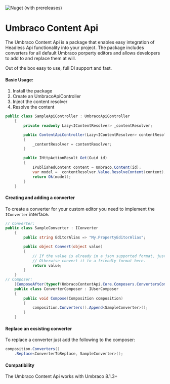 ![Nuget (with prereleases)](https://img.shields.io/nuget/vpre/UmbracoContentApi.Core)

# Umbraco Content Api

The Umbraco Content Api is a package that enables easy integration of Headless Api functionality into your project.
The package includes converters for all default Umbraco porperty editors and allows developers to add to and replace them at will.

Out of the box easy to use, full DI support and fast.

#### Basic Usage:
1. Install the package
2. Create an UmbracoApiController
3. Inject the content resolver 
4. Resolve the content

```csharp
public class SampleApiController : UmbracoApiController
    {
        private readonly Lazy<IContentResolver> _contentResolver;

        public ContentApiController(Lazy<IContentResolver> contentResolver)
        {
            _contentResolver = contentResolver;
        }

        public IHttpActionResult Get(Guid id)
        { 
            IPublishedContent content = Umbraco.Content(id);
            var model = _contentResolver.Value.ResolveContent(content);
            return Ok(model);
        }
    }
```

#### Creating and adding a converter
To create a converter for your custom editor you need to implement the `IConverter` interface.
```csharp
// Converter:
public class SampleConverter : IConverter
    {
        public string EditorAlias => "My.PropertyEditorAlias";

        public object Convert(object value)
        {
            // If the value is already in a json supported format, just return it.
            // Otherwise convert it to a friendly format here.
            return value;
        }
    }
// Composer:
    [ComposeAfter(typeof(UmbracoContentApi.Core.Composers.ConvertersComposer))]
    public class ConverterComposer : IUserComposer
    {
        public void Compose(Composition composition)
        {
            composition.Converters().Append<SampleConverter>();
        }
    }
```

#### Replace an exsisting converter
To replace a converter just add the following to the composer:
```csharp
composition.Converters()
    .Replace<ConverterToReplace, SampleConverter>();
```

#### Compatibility
The Umbraco Content Api works with Umbraco 8.1.3+

